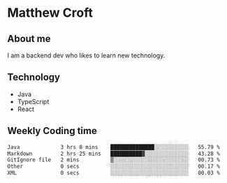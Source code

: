 # Matthew Croft

## About me
I am a backend dev who likes to learn new technology. 

## Technology
- Java
- TypeScript
- React

## Weekly Coding time
<!--START_SECTION:waka-->

```txt
Java             3 hrs 8 mins    ██████████████░░░░░░░░░░░   55.79 %
Markdown         2 hrs 25 mins   ██████████▓░░░░░░░░░░░░░░   43.28 %
GitIgnore file   2 mins          ▒░░░░░░░░░░░░░░░░░░░░░░░░   00.73 %
Other            0 secs          ░░░░░░░░░░░░░░░░░░░░░░░░░   00.17 %
XML              0 secs          ░░░░░░░░░░░░░░░░░░░░░░░░░   00.03 %
```

<!--END_SECTION:waka-->
